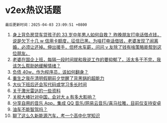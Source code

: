 # v2ex热议话题

`最后更新时间：2025-04-03 23:09:51 +0800`

1. [身上背负房贷车贷孩子的 33 岁中年男人如何自救？
昨晚朋友打电话借点钱，说是欠下十几 w 信用卡额度，征信已黑。为啥打电话借钱，老婆发现了闹离婚，必须让还掉。伸出援手，但杯水车薪，问问 v 友除了钱有啥策略能帮到这位朋友。](https://www.v2ex.com/t/1123030)
1. [老婆在国企上班，每隔一段时间就和我说工作的要抑郁了，活太多干不完，我该怎么帮助她缓解情绪？](https://www.v2ex.com/t/1123032)
1. [负债 40w，作为程序员，该如何翻身？](https://www.v2ex.com/t/1123110)
1. [重生之我在清明假期前夕觉醒了背黑锅的超能力](https://www.v2ex.com/t/1123078)
1. [大伙下班后还会写代码或学习多长时间](https://www.v2ex.com/t/1123004)
1. [关于激光雷达的一些资料](https://www.v2ex.com/t/1123000)
1. [关税大棒针对中国，会对大 a 有多大影响？](https://www.v2ex.com/t/1123006)
1. [分享自用的音乐 App，集成 QQ 音乐/网易云音乐/喜马拉雅，目前仅支持安卓](https://www.v2ex.com/t/1122981)
1. [油车不能智驾吗？](https://www.v2ex.com/t/1123016)
1. [聊了这么久新能源汽车，考一个高中化学知识](https://www.v2ex.com/t/1123001)

